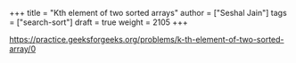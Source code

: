 +++
title = "Kth element of two sorted arrays"
author = ["Seshal Jain"]
tags = ["search-sort"]
draft = true
weight = 2105
+++

<https://practice.geeksforgeeks.org/problems/k-th-element-of-two-sorted-array/0>
